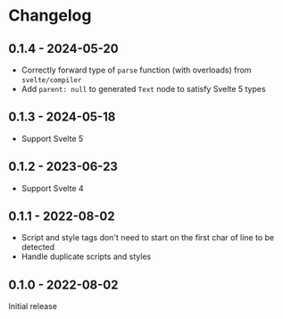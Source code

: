 # Changelog

## 0.1.4 - 2024-05-20

- Correctly forward type of `parse` function (with overloads) from `svelte/compiler`
- Add `parent: null` to generated `Text` node to satisfy Svelte 5 types

## 0.1.3 - 2024-05-18

- Support Svelte 5

## 0.1.2 - 2023-06-23

- Support Svelte 4

## 0.1.1 - 2022-08-02

- Script and style tags don't need to start on the first char of line to be detected
- Handle duplicate scripts and styles

## 0.1.0 - 2022-08-02

Initial release
